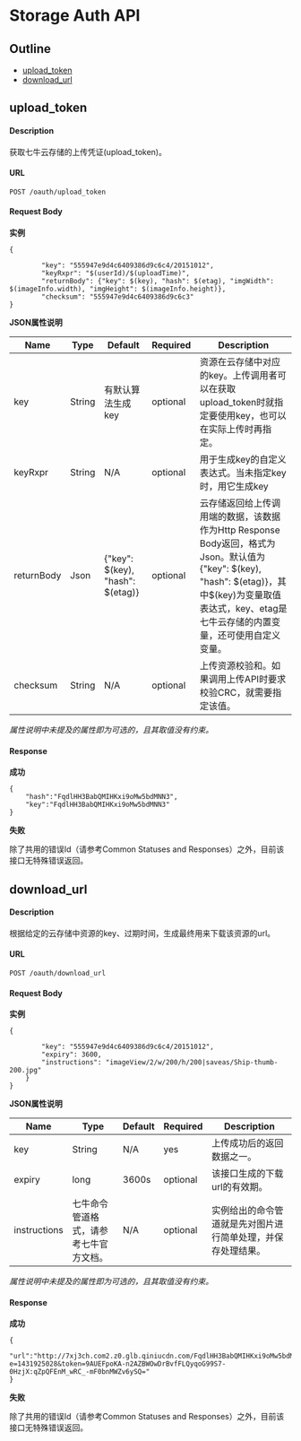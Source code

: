 # Storage Auth API

## Outline
* [upload_token](#upload_token)
* [download_url](#download_url)

## <a id="upload_token">upload_token</a>

#### Description
获取七牛云存储的上传凭证(upload_token)。

#### URL
```
POST /oauth/upload_token
```

#### Request Body

**实例**

```
{
    
        "key": "555947e9d4c6409386d9c6c4/20151012",
        "keyRxpr": "$(userId)/$(uploadTime)",
        "returnBody": {"key": $(key), "hash": $(etag), "imgWidth": $(imageInfo.width), "imgHeight": $(imageInfo.height)},
        "checksum": "555947e9d4c6409386d9c6c3"
}
```
**JSON属性说明**

 | Name | Type | Default | Required | Description | 
 |  ----  |  ----  |  ----  |  ----  |  ----  |
 | key | String | 有默认算法生成key | optional | 资源在云存储中对应的key。上传调用者可以在获取upload_token时就指定要使用key，也可以在实际上传时再指定。 | 
 | keyRxpr | String | N/A | optional | 用于生成key的自定义表达式。当未指定key时，用它生成key | 
 | returnBody | Json | {"key": $(key), "hash": $(etag)} | optional | 云存储返回给上传调用端的数据，该数据作为Http Response Body返回，格式为Json。默认值为{"key": $(key), "hash": $(etag)}，其中$(key)为变量取值表达式，key、etag是七牛云存储的内置变量，还可使用自定义变量。 | 
 | checksum | String | N/A | optional | 上传资源校验和。如果调用上传API时要求校验CRC，就需要指定该值。 | 
 
 *属性说明中未提及的属性即为可选的，且其取值没有约束。*


#### Response

**成功**

```
{
	"hash":"FqdlHH3BabQMIHKxi9oMw5bdMNN3",
	"key":"FqdlHH3BabQMIHKxi9oMw5bdMNN3"
}
```

**失败**

除了共用的错误Id（请参考Common Statuses and Responses）之外，目前该接口无特殊错误返回。

## <a id="download_url">download_url</a>

#### Description
根据给定的云存储中资源的key、过期时间，生成最终用来下载该资源的url。

#### URL
```
POST /oauth/download_url
```

#### Request Body

**实例**

```
{
    
        "key": "555947e9d4c6409386d9c6c4/20151012",
        "expiry": 3600,
        "instructions": "imageView/2/w/200/h/200|saveas/Ship-thumb-200.jpg"
    }
}
```
**JSON属性说明**

 | Name | Type | Default | Required | Description | 
 |  ----  |  ----  |  ----  |  ----  |  ----  |
 | key | String | N/A | yes | 上传成功后的返回数据之一。 | 
 | expiry | long | 3600s | optional | 该接口生成的下载url的有效期。 | 
 | instructions | 七牛命令管道格式，请参考七牛官方文档。 | N/A | optional | 实例给出的命令管道就是先对图片进行简单处理，并保存处理结果。 | 
 
 *属性说明中未提及的属性即为可选的，且其取值没有约束。*


#### Response

**成功**

```
{
	"url":"http://7xj3ch.com2.z0.glb.qiniucdn.com/FqdlHH3BabQMIHKxi9oMw5bdMNN3?e=1431925028&token=9AUEFpoKA-n2AZBWOwDrBvfFLQyqoG99S7-0HzjX:qZpQFEnM_wRC_-mF0bnMWZv6ySQ="
}
```

**失败**

除了共用的错误Id（请参考Common Statuses and Responses）之外，目前该接口无特殊错误返回。